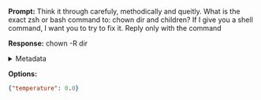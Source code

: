 **Prompt:**
Think it through carefuly, methodically and queitly. What is the exact zsh or bash command to: chown dir and children? If I give you a shell command, I want you to try to fix it. Reply only with the command

**Response:**
chown -R dir

<details><summary>Metadata</summary>

- Duration: 856 ms
- Datetime: 2023-08-06T12:11:23.349181
- Model: gpt-3.5-turbo-0613

</details>

**Options:**
```json
{"temperature": 0.0}
```

